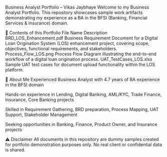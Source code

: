 Business Analyst Portfolio – Vikas Jaybhaye
Welcome to my Business Analyst Portfolio. This repository showcases sample work artifacts demonstrating my experience as a BA in the BFSI (Banking, Financial Services & Insurance) domain.

📂 Contents of this Portfolio
File Name	Description
BRD_LOS_Enhancement.pdf	Business Requirement Document for a Digital Loan Origination System (LOS) enhancement project, covering scope, objectives, functional requirements, and stakeholders.
Process_Flow_LOS.png	Process Flow Diagram illustrating the end-to-end workflow of a digital loan origination process.
UAT_TestCases_LOS.xlsx	Sample UAT test cases for document upload functionality within the LOS platform.

🎯 About Me
Experienced Business Analyst with 4.7 years of BA experience in the BFSI domain

Hands-on experience in Lending, Digital Banking, AML/KYC, Trade Finance, Insurance, Core Banking projects

Skilled in Requirement Gathering, BRD preparation, Process Mapping, UAT Support, Stakeholder Management

Seeking opportunities in Banking, Finance, Product Owner, and Insurance projects

⚠️ Disclaimer
All documents in this repository are dummy samples created for portfolio demonstration purposes only. No real client or confidential data is shared.

